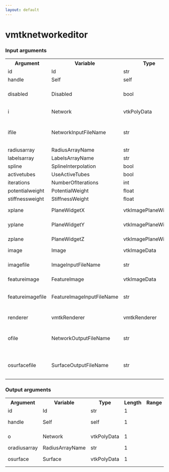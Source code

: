 ```yaml
---
layout: default
---
```

<h1>vmtknetworkeditor</h1>
<h3>Input arguments</h3>
<table class="vmtkscripts">
<tr>
<th>Argument</th><th>Variable</th><th>Type</th><th>Length</th><th>Range</th><th>Default</th><th>Description</th>
</tr>
<tr><td>id</td><td>Id</td><td>str</td><td>1</td><td></td><td>0</td><td>script id</td>
</tr>
<tr><td>handle</td><td>Self</td><td>self</td><td>1</td><td></td><td></td><td>handle to self</td>
</tr>
<tr><td>disabled</td><td>Disabled</td><td>bool</td><td>1</td><td></td><td>0</td><td>disable execution and piping</td>
</tr>
<tr><td>i</td><td>Network</td><td>vtkPolyData</td><td>1</td><td></td><td></td><td>the input network</td>
</tr>
<tr><td>ifile</td><td>NetworkInputFileName</td><td>str</td><td>1</td><td></td><td></td><td>filename for the default Network reader</td>
</tr>
<tr><td>radiusarray</td><td>RadiusArrayName</td><td>str</td><td>1</td><td></td><td>Radius</td><td></td>
</tr>
<tr><td>labelsarray</td><td>LabelsArrayName</td><td>str</td><td>1</td><td></td><td>Labels</td><td></td>
</tr>
<tr><td>spline</td><td>SplineInterpolation</td><td>bool</td><td>1</td><td></td><td>1</td><td></td>
</tr>
<tr><td>activetubes</td><td>UseActiveTubes</td><td>bool</td><td>1</td><td></td><td>0</td><td></td>
</tr>
<tr><td>iterations</td><td>NumberOfIterations</td><td>int</td><td>1</td><td>(0,)</td><td>100</td><td></td>
</tr>
<tr><td>potentialweight</td><td>PotentialWeight</td><td>float</td><td>1</td><td>(0.0,)</td><td>1.0</td><td></td>
</tr>
<tr><td>stiffnessweight</td><td>StiffnessWeight</td><td>float</td><td>1</td><td>(0.0,)</td><td>0.0</td><td></td>
</tr>
<tr><td>xplane</td><td>PlaneWidgetX</td><td>vtkImagePlaneWidget</td><td>1</td><td></td><td></td><td>the X image plane widget</td>
</tr>
<tr><td>yplane</td><td>PlaneWidgetY</td><td>vtkImagePlaneWidget</td><td>1</td><td></td><td></td><td>the Y image plane widget</td>
</tr>
<tr><td>zplane</td><td>PlaneWidgetZ</td><td>vtkImagePlaneWidget</td><td>1</td><td></td><td></td><td>the Z image plane widget</td>
</tr>
<tr><td>image</td><td>Image</td><td>vtkImageData</td><td>1</td><td></td><td></td><td></td>
</tr>
<tr><td>imagefile</td><td>ImageInputFileName</td><td>str</td><td>1</td><td></td><td></td><td>filename for the default Image reader</td>
</tr>
<tr><td>featureimage</td><td>FeatureImage</td><td>vtkImageData</td><td>1</td><td></td><td></td><td></td>
</tr>
<tr><td>featureimagefile</td><td>FeatureImageInputFileName</td><td>str</td><td>1</td><td></td><td></td><td>filename for the default FeatureImage reader</td>
</tr>
<tr><td>renderer</td><td>vmtkRenderer</td><td>vmtkRenderer</td><td>1</td><td></td><td></td><td>external renderer</td>
</tr>
<tr><td>ofile</td><td>NetworkOutputFileName</td><td>str</td><td>1</td><td></td><td></td><td>filename for the default Network writer</td>
</tr>
<tr><td>osurfacefile</td><td>SurfaceOutputFileName</td><td>str</td><td>1</td><td></td><td></td><td>filename for the default Surface writer</td>
</tr>
</table><h3>Output arguments</h3>
<table class="vmtkscripts">
<tr>
<th>Argument</th><th>Variable</th><th>Type</th><th>Length</th><th>Range</th><th>Default</th><th>Description</th>
</tr>
<tr><td>id</td><td>Id</td><td>str</td><td>1</td><td></td><td>0</td><td>script id</td>
</tr>
<tr><td>handle</td><td>Self</td><td>self</td><td>1</td><td></td><td></td><td>handle to self</td>
</tr>
<tr><td>o</td><td>Network</td><td>vtkPolyData</td><td>1</td><td></td><td></td><td>the output network</td>
</tr>
<tr><td>oradiusarray</td><td>RadiusArrayName</td><td>str</td><td>1</td><td></td><td>Radius</td><td></td>
</tr>
<tr><td>osurface</td><td>Surface</td><td>vtkPolyData</td><td>1</td><td></td><td></td><td>the output surface</td>
</tr>
</table>
